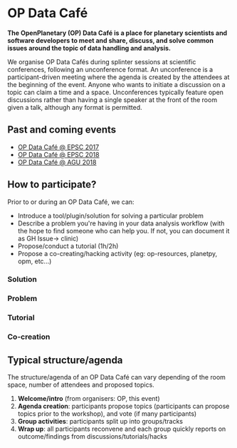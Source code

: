 # OP Data Café

**The OpenPlanetary (OP) Data Café is a place for planetary scientists and software developers to meet and share, discuss, and solve common issues around the topic of data handling and analysis.**

We organise OP Data Cafés during splinter sessions at scientific conferences, following an unconference format. An unconference is a participant-driven meeting where the agenda is created by the attendees at the beginning of the event. Anyone who wants to initiate a discussion on a topic can claim a time and a space. Unconferences typically feature open discussions rather than having a single speaker at the front of the room given a talk, although any format is permitted.

## Past and coming events

* [OP Data Café @ EPSC 2017](/events/epsc2017)  
* [OP Data Café @ EPSC 2018](/events/epsc2018)  
* [OP Data Café @ AGU 2018](/events/agu2018)

## How to participate?

Prior to or during an OP Data Café, we can:

* Introduce a tool/plugin/solution for solving a particular problem
* Describe a problem you're having in your data analysis workflow (with the hope to find someone who can help you. If not, you can document it as GH Issue-> clinic)
* Propose/conduct a tutorial (1h/2h)
* Propose a co-creating/hacking activity (eg: op-resources, planetpy, opm, etc...)

### Solution

### Problem

### Tutorial

### Co-creation

## Typical structure/agenda

The structure/agenda of an OP Data Café can vary depending of the room space, number of attendees and proposed topics.

1. **Welcome/intro** (from organisers: OP, this event)
2. **Agenda creation**: participants propose topics (participants can propose topics prior to the workshop), and vote (if many participants)
3. **Group activities**: participants split up into groups/tracks
4. **Wrap up**: all participants reconvene and each group quickly reports on outcome/findings from discussions/tutorials/hacks
